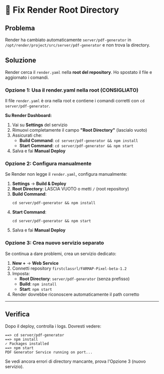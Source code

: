 # 🔧 Fix Render Root Directory

## Problema
Render ha cambiato automaticamente `server/pdf-generator` in `/opt/render/project/src/server/pdf-generator` e non trova la directory.

## Soluzione

Render cerca il `render.yaml` nella **root del repository**. Ho spostato il file e aggiornato i comandi.

### Opzione 1: Usa il render.yaml nella root (CONSIGLIATO)

Il file `render.yaml` è ora nella root e contiene i comandi corretti con `cd server/pdf-generator`.

**Su Render Dashboard:**

1. Vai su **Settings** del servizio
2. Rimuovi completamente il campo **"Root Directory"** (lascialo vuoto)
3. Assicurati che:
   - **Build Command**: `cd server/pdf-generator && npm install`
   - **Start Command**: `cd server/pdf-generator && npm start`
4. Salva e fai **Manual Deploy**

### Opzione 2: Configura manualmente

Se Render non legge il `render.yaml`, configura manualmente:

1. **Settings** → **Build & Deploy**
2. **Root Directory**: LASCIA VUOTO o metti `/` (root repository)
3. **Build Command**: 
   ```
   cd server/pdf-generator && npm install
   ```
4. **Start Command**: 
   ```
   cd server/pdf-generator && npm start
   ```
5. Salva e fai **Manual Deploy**

### Opzione 3: Crea nuovo servizio separato

Se continua a dare problemi, crea un servizio dedicato:

1. **New +** → **Web Service**
2. Connetti repository `firstclassrl/FARMAP-Pixel-beta-1.2`
3. Imposta:
   - **Root Directory**: `server/pdf-generator` (senza prefisso)
   - **Build**: `npm install`
   - **Start**: `npm start`
4. Render dovrebbe riconoscere automaticamente il path corretto

---

## Verifica

Dopo il deploy, controlla i logs. Dovresti vedere:
```
==> cd server/pdf-generator
==> npm install
✓ Packages installed
==> npm start
PDF Generator Service running on port...
```

Se vedi ancora errori di directory mancante, prova l'Opzione 3 (nuovo servizio).

